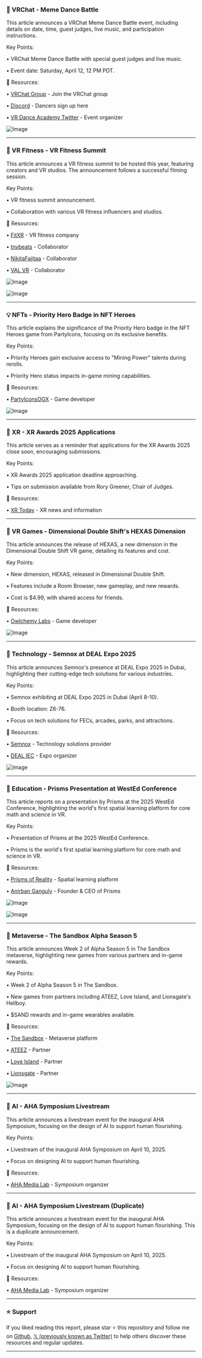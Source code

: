 ### 💃 VRChat - Meme Dance Battle

This article announces a VRChat Meme Dance Battle event, including details on date, time, guest judges, live music, and participation instructions.

Key Points:

• VRChat Meme Dance Battle with special guest judges and live music.

• Event date: Saturday, April 12, 12 PM PDT.


🔗 Resources:

• [VRChat Group](http://vrc.group/VRDA.1258) - Join the VRChat group

• [Discord](http://discord.gg/vrdance) - Dancers sign up here

• [VR Dance Academy Twitter](https://x.com/VRDanceAcademy) - Event organizer

![Image](https://pbs.twimg.com/media/GnUYcflasAEIrYY?format=jpg&name=small)


---
### 🚀 VR Fitness - VR Fitness Summit

This article announces a VR fitness summit to be hosted this year, featuring creators and VR studios.  The announcement follows a successful filming session.

Key Points:

•  VR fitness summit announcement.

•  Collaboration with various VR fitness influencers and studios.


🔗 Resources:

• [FitXR](https://x.com/weareFitXR) - VR fitness company

• [tnybeats](https://x.com/tnybeats) - Collaborator

• [NikitaFajitaa](https://x.com/NikitaFajitaa) - Collaborator

• [VAL VR](https://x.com/_VAL_VR) - Collaborator

![Image](https://pbs.twimg.com/media/Gn8eqyIaEAEHi2O?format=jpg&name=small)

![Image](https://pbs.twimg.com/ext_tw_video_thumb/1907795352666710016/pu/img/frSJfOhki52gom3S?format=jpg&name=240x240)



---
### 💡 NFTs - Priority Hero Badge in NFT Heroes

This article explains the significance of the Priority Hero badge in the NFT Heroes game from PartyIcons, focusing on its exclusive benefits.

Key Points:

• Priority Heroes gain exclusive access to "Mining Power" talents during rerolls.

•  Priority Hero status impacts in-game mining capabilities.


🔗 Resources:

• [PartyIconsOGX](https://x.com/PartyIconsOGX) - Game developer

![Image](https://pbs.twimg.com/media/GoBp26tXsAASbOV?format=jpg&name=small)


---
### 🚀 XR - XR Awards 2025 Applications

This article serves as a reminder that applications for the XR Awards 2025 close soon, encouraging submissions.

Key Points:

• XR Awards 2025 application deadline approaching.

•  Tips on submission available from Rory Greener, Chair of Judges.


🔗 Resources:

• [XR Today](https://x.com/Xrtoday) - XR news and information


---
### 🚀 VR Games - Dimensional Double Shift's HEXAS Dimension

This article announces the release of HEXAS, a new dimension in the Dimensional Double Shift VR game, detailing its features and cost.

Key Points:

• New dimension, HEXAS, released in Dimensional Double Shift.

• Features include a Room Browser, new gameplay, and new rewards.

•  Cost is $4.99, with shared access for friends.


🔗 Resources:

• [Owlchemy Labs](https://x.com/OwlchemyLabs) - Game developer

![Image](https://pbs.twimg.com/ext_tw_video_thumb/1909592423438630912/pu/img/44_eWpS59JH211PG.jpg)


---
### 🤖 Technology - Semnox at DEAL Expo 2025

This article announces Semnox's presence at DEAL Expo 2025 in Dubai, highlighting their cutting-edge tech solutions for various industries.

Key Points:

• Semnox exhibiting at DEAL Expo 2025 in Dubai (April 8-10).

• Booth location: Z6-76.

• Focus on tech solutions for FECs, arcades, parks, and attractions.


🔗 Resources:

• [Semnox](https://x.com/Semnoxtweets) - Technology solutions provider

• [DEAL IEC](https://x.com/DEALIEC) - Expo organizer

![Image](https://pbs.twimg.com/media/GoAKntDWQAAHqC_?format=jpg&name=small)


---
### 🤖 Education - Prisms Presentation at WestEd Conference

This article reports on a presentation by Prisms at the 2025 WestEd Conference, highlighting the world's first spatial learning platform for core math and science in VR.

Key Points:

• Presentation of Prisms at the 2025 WestEd Conference.

• Prisms is the world's first spatial learning platform for core math and science in VR.



🔗 Resources:

• [Prisms of Reality](https://x.com/PrismsOfReality) - Spatial learning platform

• [Anirban Ganguly](https://x.com/aganguly26) - Founder & CEO of Prisms

![Image](https://pbs.twimg.com/media/Gn-fi12WQAAQzCX?format=jpg&name=small)

![Image](https://pbs.twimg.com/media/Gn-fi17WsAE-C-2?format=jpg&name=small)


---
### 🚀 Metaverse - The Sandbox Alpha Season 5

This article announces Week 2 of Alpha Season 5 in The Sandbox metaverse, highlighting new games from various partners and in-game rewards.

Key Points:

• Week 2 of Alpha Season 5 in The Sandbox.

• New games from partners including ATEEZ, Love Island, and Lionsgate's Hellboy.

•  $SAND rewards and in-game wearables available.


🔗 Resources:

• [The Sandbox](https://x.com/TheSandboxGame) - Metaverse platform

• [ATEEZ](https://x.com/ATEEZofficial) - Partner

• [Love Island](https://x.com/LoveIsland) - Partner

• [Lionsgate](https://x.com/Lionsgate) - Partner

![Image](https://pbs.twimg.com/ext_tw_video_thumb/1909419553928454144/pu/img/96IKGeGse1SGYk8J.jpg)


---
### 🤖 AI - AHA Symposium Livestream

This article announces a livestream event for the inaugural AHA Symposium, focusing on the design of AI to support human flourishing.

Key Points:

• Livestream of the inaugural AHA Symposium on April 10, 2025.

•  Focus on designing AI to support human flourishing.


🔗 Resources:

• [AHA Media Lab](https://x.com/AHA_MediaLab) - Symposium organizer

---
### 🤖 AI - AHA Symposium Livestream (Duplicate)

This article announces a livestream event for the inaugural AHA Symposium, focusing on the design of AI to support human flourishing.  This is a duplicate announcement.

Key Points:

• Livestream of the inaugural AHA Symposium on April 10, 2025.

•  Focus on designing AI to support human flourishing.


🔗 Resources:

• [AHA Media Lab](https://x.com/AHA_MediaLab) - Symposium organizer


---

### ⭐️ Support

If you liked reading this report, please star ⭐️ this repository and follow me on [Github](https://github.com/Drix10), [𝕏 (previously known as Twitter)](https://x.com/DRIX_10_) to help others discover these resources and regular updates.

---